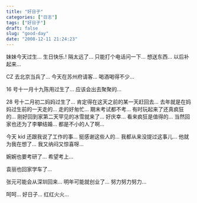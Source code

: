 ```yaml
---
title: "好日子"
categories: ["日志"]
tags: ["好日子"]
draft: false
slug: "good-day"
date: "2008-12-11 21:24:23"
---
```


妹妹今天过生... 生日快乐.!
隔太远了...
只能打个电话问一下...
想送东西...
以后补起来...
 
CZ 去北京当兵了...
今天在苏州府请客...
喝酒喝得不少...
 
16 号十一月十九陈用过生了...
应该会出去聚聚的...
 
28 号十二月初二妈妈过生了...
肯定得在这天之前的某一天赶回去...
去年就是在妈妈过生前的一天走的...
走的好匆忙... 期末考试都不考... 有时玩起来了还真疯狂的...
刚好回到家第二天罕见的冰雪就来了...
好庆幸... 看来疯狂是值得的...
当然回家也还为了李攀结婚...
都是不小的人了啊...
 
今天 kid 还跟我说了工作的事...
挺感谢这些人的...
我都从来没提过这事儿...
他就为我在想了...
我又纳闷又惊喜呀...
 
婉婉也要考研了...
希望考上...
 
袁丽也回家学车了...
 
张元可能会从深圳回来...
明年可能就创业了...
努力努力努力...
 
呵呵...
好日子... 红红火火...

